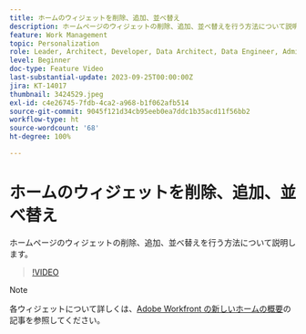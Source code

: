 ```yaml
---
title: ホームのウィジェットを削除、追加、並べ替え
description: ホームページのウィジェットの削除、追加、並べ替えを行う方法について説明します。
feature: Work Management
topic: Personalization
role: Leader, Architect, Developer, Data Architect, Data Engineer, Admin, User
level: Beginner
doc-type: Feature Video
last-substantial-update: 2023-09-25T00:00:00Z
jira: KT-14017
thumbnail: 3424529.jpeg
exl-id: c4e26745-7fdb-4ca2-a968-b1f062afb514
source-git-commit: 9045f121d34cb95eeb0ea7ddc1b35acd11f56bb2
workflow-type: ht
source-wordcount: '68'
ht-degree: 100%

---
```


# ホームのウィジェットを削除、追加、並べ替え

ホームページのウィジェットの削除、追加、並べ替えを行う方法について説明します。

>[!VIDEO](https://video.tv.adobe.com/v/3424529/?quality=12&learn=on)


>[!NOTE]
>
> 各ウィジェットについて詳しくは、[Adobe Workfront の新しいホームの概要](https://experienceleague.adobe.com/docs/workfront/using/basics/home/new-home/get-started-with-new-home.html?lang=ja)の記事を参照してください。

